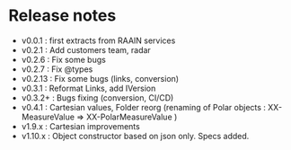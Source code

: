 # Release notes

- v0.0.1 : first extracts from RAAIN services
- v0.2.1 : Add customers team, radar
- v0.2.6 : Fix some bugs
- v0.2.7 : Fix @types
- v0.2.13 : Fix some bugs (links, conversion)
- v0.3.1 : Reformat Links, add IVersion
- v0.3.2+ : Bugs fixing (conversion, CI/CD)
- v0.4.1 : Cartesian values, Folder reorg (renaming of Polar objects : XX-MeasureValue => XX-PolarMeasureValue )
- v1.9.x : Cartesian improvements
- v1.10.x : Object constructor based on json only. Specs added.
